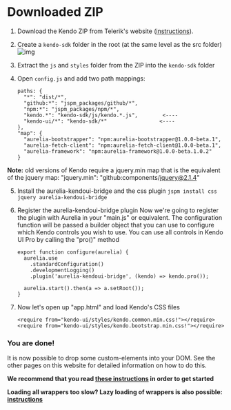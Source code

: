 # Downloaded ZIP

1. Download the Kendo ZIP from Telerik's website ([instructions](../../simple/kendo_all_min_js)).
1. Create a `kendo-sdk` folder in the root (at the same level as the src folder)
![img](http://i.imgur.com/HefXpuN.png)
3. Extract the `js` and `styles` folder from the ZIP into the `kendo-sdk` folder
4. Open `config.js` and add two path mappings:

    ```
    paths: {
      "*": "dist/*",
      "github:*": "jspm_packages/github/*",
      "npm:*": "jspm_packages/npm/*",
      "kendo.*": "kendo-sdk/js/kendo.*.js",        <----
      "kendo-ui/*": "kendo-sdk/*"                 <----
    },
    "map": {
      "aurelia-bootstrapper": "npm:aurelia-bootstrapper@1.0.0-beta.1",
      "aurelia-fetch-client": "npm:aurelia-fetch-client@1.0.0-beta.1",
      "aurelia-framework": "npm:aurelia-framework@1.0.0-beta.1.0.2"
    }
    ```

  **Note:** old versions of Kendo require a jquery.min map that is the equivalent of the jquery map: "jquery.min": "github:components/jquery@2.1.4"

5. Install the aurelia-kendoui-bridge and the css plugin
`jspm install css jquery aurelia-kendoui-bridge`

6. Register the aurelia-kendoui-bridge plugin
Now we're going to register the plugin with Aurelia in your "main.js" or equivalent. The configuration function will be passed a builder object that you can use to configure which Kendo controls you wish to use. You can use all controls in Kendo UI Pro by calling the "pro()" method

    ```
    export function configure(aurelia) {
      aurelia.use
        .standardConfiguration()
        .developmentLogging()
        .plugin('aurelia-kendoui-bridge', (kendo) => kendo.pro());

      aurelia.start().then(a => a.setRoot());
    }
    ```

7. Now let's open up "app.html" and load Kendo's CSS files

    ```
    <require from="kendo-ui/styles/kendo.common.min.css!"></require>
    <require from="kendo-ui/styles/kendo.bootstrap.min.css!"></require>
    ```

### You are done!
It is now possible to drop some custom-elements into your DOM. See the other pages on this website for detailed information on how to do this.

**We recommend that you read [these instructions](https://aurelia-ui-toolkits.gitbooks.io/kendoui-bridge-docs/content/what_you_need_to_know.html) in order to get started**

**Loading all wrappers too slow? Lazy loading of wrappers is also possible: [instructions](#/help/docs/app_developers_notes/3._lazy_loading_wrappers)**
